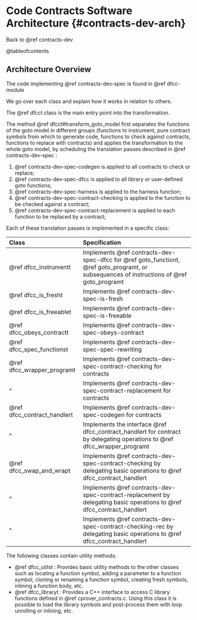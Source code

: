 # Code Contracts Software Architecture {#contracts-dev-arch}

Back to @ref contracts-dev

@tableofcontents

## Architecture Overview

The code implementing @ref contracts-dev-spec is found in @ref dfcc-module

We go over each class and explain how it works in relation to others.

The @ref dfcct class is the main entry point into the transformation.

The method @ref dfcct#transform_goto_model first separates the functions of the goto model in different groups (functions to instrument, pure contract symbols from which to generate code, functions to check against contracts, functions to replace with contracts) and applies the transformation
to the whole goto model, by scheduling the translation passes
described in @ref contracts-dev-spec :

1. @ref contracts-dev-spec-codegen is applied to all contracts to check or replace;
2. @ref contracts-dev-spec-dfcc is applied to all library or user-defined goto functions;
3. @ref contracts-dev-spec-harness is applied to the harness function;
4. @ref contracts-dev-spec-contract-checking is applied to the function to be checked against a contract;
5. @ref contracts-dev-spec-contract-replacement is applied to each function to be replaced by a contract;

Each of these translation passes is implemented in a specific class:

 Class                           | Specification
 :-------------------------------|:---------------------------------------
 @ref dfcc_instrumentt           | Implements @ref contracts-dev-spec-dfcc for @ref goto_functiont, @ref goto_programt, or subsequences of instructions of @ref goto_programt
 @ref dfcc_is_fresht             | Implements @ref contracts-dev-spec-is-fresh
 @ref dfcc_is_freeablet          | Implements @ref contracts-dev-spec-is-freeable
 @ref dfcc_obeys_contractt       | Implements @ref contracts-dev-spec-obeys-contract
 @ref dfcc_spec_functionst       | Implements @ref contracts-dev-spec-spec-rewriting
 @ref dfcc_wrapper_programt  | Implements @ref contracts-dev-spec-contract-checking for contracts
 ^                               | Implements @ref contracts-dev-spec-contract-replacement for contracts
 @ref dfcc_contract_handlert | Implements @ref contracts-dev-spec-codegen for contracts
 ^                               | Implements the interface @ref dfcc_contract_handlert for contract by delegating operations to @ref dfcc_wrapper_programt
 @ref dfcc_swap_and_wrapt        | Implements @ref contracts-dev-spec-contract-checking by delegating basic operations to @ref dfcc_contract_handlert
 ^                               | Implements @ref contracts-dev-spec-contract-replacement by delegating basic operations to @ref dfcc_contract_handlert
 ^                               | Implements @ref contracts-dev-spec-contract-checking-rec by delegating basic operations to @ref dfcc_contract_handlert

The following classes contain utility methods:
- @ref dfcc_utilst : Provides basic utility methods to the other classes such as
  locating a function symbol, adding a parameter to a function symbol, cloning
  or renaming a function symbol, creating fresh symbols, inlining a function
  body, etc.
- @ref dfcc_libraryt : Provides a C++ interface to access C library functions
  defined in @ref cprover_contracts.c. Using this class it is possible to load
  the library symbols and post-process them with loop unrolling or inlining, etc.
